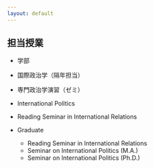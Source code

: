 ```yaml
---
layout: default
---
```


## 担当授業
- 学部
 - 国際政治学（隔年担当）
 - 専門政治学演習（ゼミ）
 - International Politics
  - Reading Seminar in International Relations

- Graduate
  - Reading Seminar in International Relations
  - Seminar on International Politics (M.A.)
  - Seminar on International Politics (Ph.D.)
